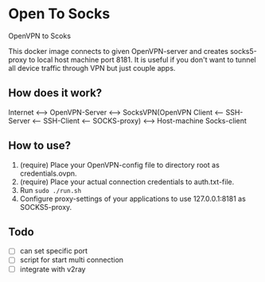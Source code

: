 # Open To Socks

OpenVPN to Scoks

This docker image connects to given OpenVPN-server and creates socks5-proxy to local host machine port 8181. It is useful if you don't want to tunnel all device traffic through VPN but just couple apps.

## How does it work?

Internet <--> OpenVPN-Server <--> SocksVPN(OpenVPN Client <-- SSH-Server <-- SSH-Client <-- SOCKS-proxy) <--> Host-machine Socks-client

## How to use?

1. (require) Place your OpenVPN-config file to directory root as credentials.ovpn.
2. (require) Place your actual connection credentials to auth.txt-file.
3. Run ```sudo ./run.sh```
4. Configure proxy-settings of your applications to use 127.0.0.1:8181 as SOCKS5-proxy.


## Todo 
- [ ] can set specific port 
- [ ] script for start multi connection 
- [ ] integrate with v2ray
